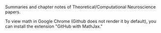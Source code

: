 Summaries and chapter notes of Theoretical/Computational Neuroscience papers.

To view math in Google Chrome (Github does not render it by default), you can install the extension "GitHub with MathJax."


